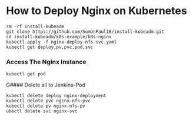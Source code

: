 # How to Deploy Nginx on Kubernetes

~~~
rm -rf install-kubeadm
git clone https://github.com/SumonPaul18/install-kubeadm.git
cd install-kubeadm/k8s-example/k8s-nginx
kubectl apply -f nginx-deploy-nfs-svc.yaml
kubectl get deploy,pv,pvc,pod,svc
~~~

### Access The Nginx Instance
~~~
kubectl get pod
~~~
G#### Delete all to Jenkins-Pod
~~~
kubectl delete deploy nginx-deployment 
kubectl delete pvc nginx-nfs-pvc
kubectl delete pv nginx-nfs-pv
ubectl delete svc nginx-svc
~~~
#